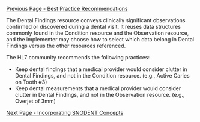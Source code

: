 [Previous Page - Best Practice Recommendations](best_practice_recommendations.html)

The Dental Findings resource conveys clinically significant observations confirmed or discovered during a dental visit. It reuses data structures commonly found in the Condition resource and the Observation resource, and the implementer may choose how to select which data belong in  Dental Findings versus the other resources referenced.

The HL7 community recommends the following practices:
* Keep dental findings that a medical provider would consider clutter in Dental Findings, and not in the Condition resource. (e.g., Active Caries on Tooth #3)
* Keep dental measurements that a medical provider would consider clutter in Dental Findings, and not in the Observation  resource. (e.g., Overjet of 3mm)



[Next Page - Incorporating SNODENT Concepts](incorporating_snodent_concepts.html)